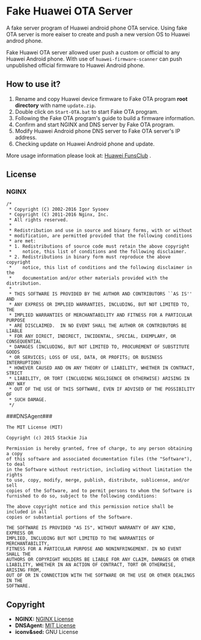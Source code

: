 Fake Huawei OTA Server
======

A fake server program of Huawei android phone OTA service. Using fake OTA server is more eaiser to create and push a new version OS to Huawei androd phone.

Fake Huawei OTA server allowed user push a custom or official to any Huawei Android phone. With use of ```huawei-firmware-scanner``` can push unpublished official firmware to Huawei Android phone.

How to use it?
-----

1. Rename and copy Huawei device firmware to Fake OTA program **root directory** with name ```update.zip```.  
2. Double click on ```Start-OTA.bat``` to start Fake OTA program.  
3. Following the Fake OTA program's guide to build a firmware information.  
4. Confirm and start NGINX and DNS server by Fake OTA program.  
5. Modify Huawei Android phone DNS server to Fake OTA server's IP address.  
6. Checking update on Huawei Android phone and update.

More usage information please look at: [Huawei FunsClub](http://club.huawei.com/forum.php?mod=viewthread&tid=8759311) .

License
-----

### NGINX ###

```
/* 
 * Copyright (C) 2002-2016 Igor Sysoev
 * Copyright (C) 2011-2016 Nginx, Inc.
 * All rights reserved.
 *
 * Redistribution and use in source and binary forms, with or without
 * modification, are permitted provided that the following conditions
 * are met:
 * 1. Redistributions of source code must retain the above copyright
 *    notice, this list of conditions and the following disclaimer.
 * 2. Redistributions in binary form must reproduce the above copyright
 *    notice, this list of conditions and the following disclaimer in the
 *    documentation and/or other materials provided with the distribution.
 *
 * THIS SOFTWARE IS PROVIDED BY THE AUTHOR AND CONTRIBUTORS ``AS IS'' AND
 * ANY EXPRESS OR IMPLIED WARRANTIES, INCLUDING, BUT NOT LIMITED TO, THE
 * IMPLIED WARRANTIES OF MERCHANTABILITY AND FITNESS FOR A PARTICULAR PURPOSE
 * ARE DISCLAIMED.  IN NO EVENT SHALL THE AUTHOR OR CONTRIBUTORS BE LIABLE
 * FOR ANY DIRECT, INDIRECT, INCIDENTAL, SPECIAL, EXEMPLARY, OR CONSEQUENTIAL
 * DAMAGES (INCLUDING, BUT NOT LIMITED TO, PROCUREMENT OF SUBSTITUTE GOODS
 * OR SERVICES; LOSS OF USE, DATA, OR PROFITS; OR BUSINESS INTERRUPTION)
 * HOWEVER CAUSED AND ON ANY THEORY OF LIABILITY, WHETHER IN CONTRACT, STRICT
 * LIABILITY, OR TORT (INCLUDING NEGLIGENCE OR OTHERWISE) ARISING IN ANY WAY
 * OUT OF THE USE OF THIS SOFTWARE, EVEN IF ADVISED OF THE POSSIBILITY OF
 * SUCH DAMAGE.
 */
```

###DNSAgent###

```
The MIT License (MIT)

Copyright (c) 2015 Stackie Jia

Permission is hereby granted, free of charge, to any person obtaining a copy
of this software and associated documentation files (the "Software"), to deal
in the Software without restriction, including without limitation the rights
to use, copy, modify, merge, publish, distribute, sublicense, and/or sell
copies of the Software, and to permit persons to whom the Software is
furnished to do so, subject to the following conditions:

The above copyright notice and this permission notice shall be included in all
copies or substantial portions of the Software.

THE SOFTWARE IS PROVIDED "AS IS", WITHOUT WARRANTY OF ANY KIND, EXPRESS OR
IMPLIED, INCLUDING BUT NOT LIMITED TO THE WARRANTIES OF MERCHANTABILITY,
FITNESS FOR A PARTICULAR PURPOSE AND NONINFRINGEMENT. IN NO EVENT SHALL THE
AUTHORS OR COPYRIGHT HOLDERS BE LIABLE FOR ANY CLAIM, DAMAGES OR OTHER
LIABILITY, WHETHER IN AN ACTION OF CONTRACT, TORT OR OTHERWISE, ARISING FROM,
OUT OF OR IN CONNECTION WITH THE SOFTWARE OR THE USE OR OTHER DEALINGS IN THE
SOFTWARE.
```

Copyright
-----

- **NGINX:** [NGINX License](http://nginx.org/LICENSE)  
- **DNSAgent:** [MIT License](https://github.com/stackia/DNSAgent)  
- **iconv&sed:** GNU License  